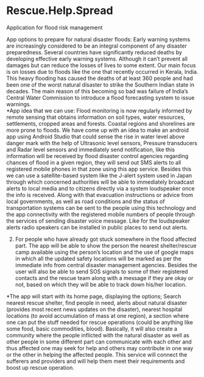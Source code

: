 # Rescue.Help.Spread
Application for flood risk management

App options to prepare for natural disaster floods:
Early warning systems are increasingly considered to be an integral component of any disaster preparedness. Several countries have significantly reduced deaths by developing effective early warning systems.
Although it can’t prevent all damages but can reduce the losses of lives to some extent. Our main focus is on losses due to floods like the one that recently occurred in Kerala, India. This heavy flooding has caused the deaths of at least 360 people and had been one of the worst natural disaster to strike the Southern Indian state in decades.
The main reason of this becoming so bad was failure of India’s Central Water Commission to introduce a flood forecasting system to issue warnings.  
*App idea that we can use:
 Flood monitoring is now regularly informed by remote sensing that obtains information on soil types, water resources, settlements, cropped areas and forests. Coastal regions and shorelines are more prone to floods. We have come up with an idea to make an android app using Android Studio that could sense the rise in water level above danger mark with the help of Ultrasonic level sensors, Pressure transducers and Radar level sensors  and immediately send notification, like this information will be received by flood disaster control agencies regarding chances of flood in a given region, they will send out SMS alerts to all registered mobile phones in that zone using this app service. Besides this we can use a satellite-based system like the J-alert system used in Japan through which concerned authorities will be able to immediately broadcast alerts to local media and to citizens directly via a system loudspeaker once the info is received.   Along with that evacuation instructions or advice from local governments, as well as road conditions and the status of transportation systems can be sent to the people using this technology and the app connectivity with the registered mobile numbers of people through the services of sending disaster voice message. Like for the loudspeaker alerts radio speakers can be installed in public places to send out alerts.
 
2. For people who have already got stuck somewhere in the flood affected part. The app will be able to show the person the nearest shelter/rescue camp available using the person’s location and the use of google maps in which all the updated safety locations will be marked as per the immediate info from central disaster management agencies. Besides the user will also be able to send SOS signals to some of their registered contacts and the rescue team along with a message if they are okay or not, based on which they will be able to track down his/her location. 

*The app will start with its home page, displaying the options; Search nearest rescue shelter, find people in need, alerts about natural disaster (provides most recent news updates on the disaster), nearest hospital locations (to avoid accumulation of mass at one region), a section where one can put the stuff needed for rescue operations (could be anything like some food, basic commodities, blood). Basically, it will also create a community where the people inflicted with the natural disaster as well as other people in some different part can communicate with each other and thus affected one may seek for help and others may contribute in one way or the other in helping the affected people. This service will connect the sufferers and providers and will help them meet their requirements and boost up rescue operation.    


